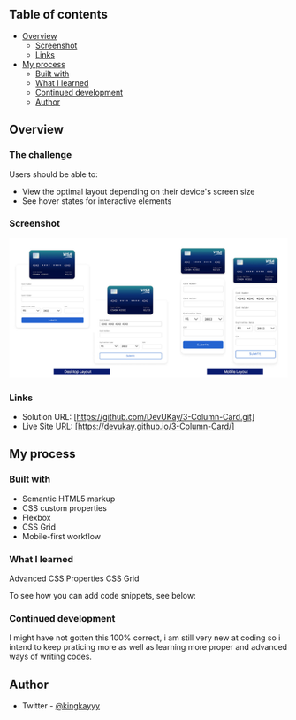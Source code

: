 ## Table of contents

- [Overview](#overview)
  - [Screenshot](#screenshot)
  - [Links](#links)
- [My process](#my-process)
  - [Built with](#built-with)
  - [What I learned](#what-i-learned)
  - [Continued development](#continued-development)
  - [Author](#author)

## Overview

### The challenge

Users should be able to:

- View the optimal layout depending on their device's screen size
- See hover states for interactive elements

### Screenshot

![](./screenshot.jpg)

### Links

- Solution URL: [https://github.com/DevUKay/3-Column-Card.git]
- Live Site URL: [https://devukay.github.io/3-Column-Card/]

## My process

### Built with

- Semantic HTML5 markup
- CSS custom properties
- Flexbox
- CSS Grid
- Mobile-first workflow

### What I learned

Advanced CSS Properties
CSS Grid

To see how you can add code snippets, see below:

### Continued development

I might have not gotten this 100% correct, i am still very new at coding so i intend to keep praticing more as well as learning more proper and advanced ways of writing codes.

## Author

- Twitter - [@kingkayyy](https://twitter.com/kingkayyy)
